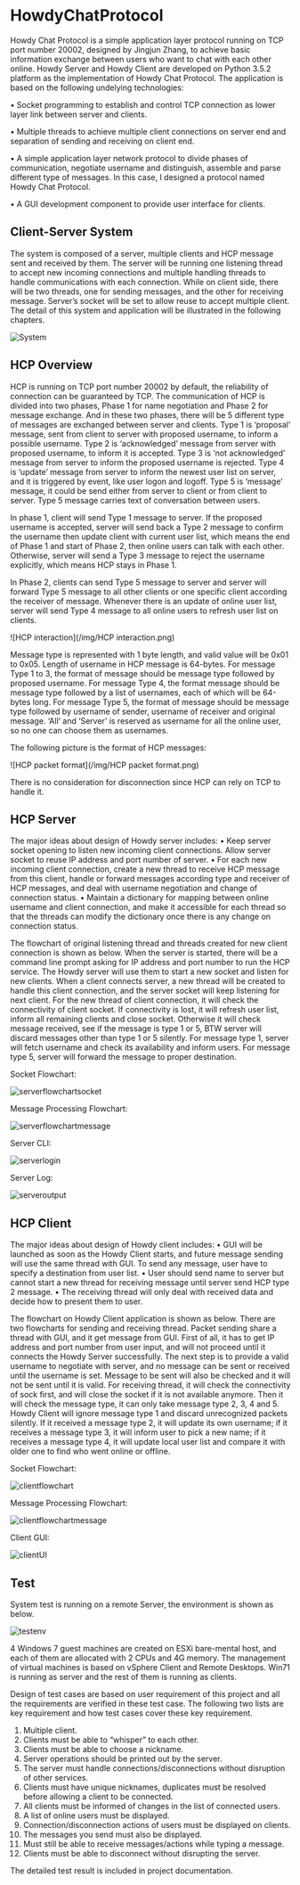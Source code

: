 # HowdyChatProtocol

Howdy Chat Protocol is a simple application layer protocol running on TCP port number 20002, designed by Jingjun Zhang, to achieve basic information exchange between users who want to chat with each other online. Howdy Server and Howdy Client are developed on Python 3.5.2 platform as the implementation of Howdy Chat Protocol. The application is based on the following undelying technologies:

•	Socket programming to establish and control TCP connection as lower layer link between server and clients.

•	Multiple threads to achieve multiple client connections on server end and separation of sending and receiving on client end.

•	A simple application layer network protocol to divide phases of communication, negotiate username and distinguish, assemble and parse different type of messages. In this case, I designed a protocol named Howdy Chat Protocol.

•	A GUI development component to provide user interface for clients.

## Client-Server System

The system is composed of a server, multiple clients and HCP message sent and received by them. The server will be running one listening thread to accept new incoming connections and multiple handling threads to handle communications with each connection. While on client side, there will be two threads, one for sending messages, and the other for receiving message. Server’s socket will be set to allow reuse to accept multiple client. The detail of this system and application will be illustrated in the following chapters.

![System](/img/System.png)

## HCP Overview

HCP is running on TCP port number 20002 by default, the reliability of connection can be guaranteed by TCP. The communication of HCP is divided into two phases, Phase 1 for name negotiation and Phase 2 for message exchange. And in these two phases, there will be 5 different type of messages are exchanged between server and clients. Type 1 is ‘proposal’ message, sent from client to server with proposed username, to inform a possible username. Type 2 is ‘acknowledged’ message from server with proposed username, to inform it is accepted. Type 3 is ‘not acknowledged’ message from server to inform the proposed username is rejected. Type 4 is ‘update’ message from server to inform the newest user list on server, and it is triggered by event, like user logon and logoff. Type 5 is ‘message’ message, it could be send either from server to client or from client to server. Type 5 message carries text of conversation between users.

In phase 1, client will send Type 1 message to server. If the proposed username is accepted, server will send back a Type 2 message to confirm the username then update client with current user list, which means the end of Phase 1 and start of Phase 2, then online users can talk with each other. Otherwise, server will send a Type 3 message to reject the username explicitly, which means HCP stays in Phase 1.

In Phase 2, clients can send Type 5 message to server and server will forward Type 5 message to all other clients or one specific client according the receiver of message. Whenever there is an update of online user list, server will send Type 4 message to all online users to refresh user list on clients.

![HCP interaction](/img/HCP interaction.png)

Message type is represented with 1 byte length, and valid value will be 0x01 to 0x05. Length of username in HCP message is 64-bytes. For message Type 1 to 3, the format of message should be message type followed by proposed username. For message Type 4, the format message should be message type followed by a list of usernames, each of which will be 64-bytes long. For message Type 5, the format of message should be message type followed by username of sender, username of receiver and original message. ‘All’ and ‘Server’ is reserved as username for all the online user, so no one can choose them as usernames.

The following picture is the format of HCP messages:

![HCP packet format](/img/HCP packet format.png)

There is no consideration for disconnection since HCP can rely on TCP to handle it.

## HCP Server
The major ideas about design of Howdy server includes:
•	Keep server socket opening to listen new incoming client connections. Allow server socket to reuse IP address and port number of server.
•	For each new incoming client connection, create a new thread to receive HCP message from this client, handle or forward messages according type and receiver of HCP messages, and deal with username negotiation and change of connection status.
•	Maintain a dictionary for mapping between online username and client connection, and make it accessible for each thread so that the threads can modify the dictionary once there is any change on connection status.

The flowchart of original listening thread and threads created for new client connection is shown as below. When the server is started, there will be a command line prompt asking for IP address and port number to run the HCP service. The Howdy server will use them to start a new socket and listen for new clients. When a client connects server, a new thread will be created to handle this client connection, and the server socket will keep listening for next client. For the new thread of client connection, it will check the connectivity of client socket. If connectivity is lost, it will refresh user list, inform all remaining clients and close socket. Otherwise it will check message received, see if the message is type 1 or 5, BTW server will discard messages other than type 1 or 5 silently. For message type 1, server will fetch username and check its availability and inform users. For message type 5, server will forward the message to proper destination.

Socket Flowchart:

![serverflowchartsocket](/img/serverflowchartsocket.png)

Message Processing Flowchart:

![serverflowchartmessage](/img/serverflowchartmessage.png)

Server CLI:

![serverlogin](/img/serverlogin.png)

Server Log:

![serveroutput](/img/serveroutput.png)

## HCP Client
The major ideas about design of Howdy client includes:
•	GUI will be launched as soon as the Howdy Client starts, and future message sending will use the same thread with GUI. To send any message, user have to specify a destination from user list.
•	User should send name to server but cannot start a new thread for receiving message until server send HCP type 2 message.
•	The receiving thread will only deal with received data and decide how to present them to user.

The flowchart on Howdy Client application is shown as below. There are two flowcharts for sending and receiving thread. Packet sending share a thread with GUI, and it get message from GUI. First of all, it has to get IP address and port number from user input, and will not proceed until it connects the Howdy Server successfully. The next step is to provide a valid username to negotiate with server, and no message can be sent or received until the username is set. Message to be sent will also be checked and it will not be sent until it is valid. For receiving thread, it will check the connectivity of sock first, and will close the socket if it is not available anymore. Then it will check the message type, it can only take message type 2, 3, 4 and 5. Howdy Client will ignore message type 1 and discard unrecognized packets silently. If it received a message type 2, it will update its own username; if it receives a message type 3, it will inform user to pick a new name; if it receives a message type 4, it will update local user list and compare it with older one to find who went online or offline.

Socket Flowchart:

![clientflowchart](/img/clientflowchart.png)

Message Processing Flowchart:

![clientflowchartmessage](/img/clientflowchartmessage.png)

Client GUI:

![clientUI](/img/clientUI.png)

## Test


System test is running on a remote Server, the environment is shown as below.

![testenv](/img/testenv.png)

4 Windows 7 guest machines are created on ESXi bare-mental host, and each of them are allocated with 2 CPUs and 4G memory. The management of virtual machines is based on vSphere Client and Remote Desktops.
Win71 is running as server and the rest of them is running as clients.

Design of test cases are based on user requirement of this project and all the requirements are verified in these test case. The following two lists are key requirement and how test cases cover these key requirement.
1. Multiple client.
2. Clients must be able to “whisper” to each other.
3. Clients must be able to choose a nickname.
4. Server operations should be printed out by the server.
5. The server must handle connections/disconnections without disruption of other services.
6. Clients must have unique nicknames, duplicates must be resolved before allowing a client
to be connected.
7. All clients must be informed of changes in the list of connected users.
8. A list of online users must be displayed.
9. Connection/disconnection actions of users must be displayed on clients.
10. The messages you send must also be displayed.
11. Must still be able to receive messages/actions while typing a message.
12. Clients must be able to disconnect without disrupting the server.

The detailed test result is included in project documentation.
